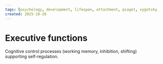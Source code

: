 ```yaml
---
tags: [psychology, development, lifespan, attachment, piaget, vygotsky, adolescence, adulthood, aging, morality]
created: 2025-10-20
---
```

# Executive functions

Cognitive control processes (working memory, inhibition, shifting) supporting self-regulation.
